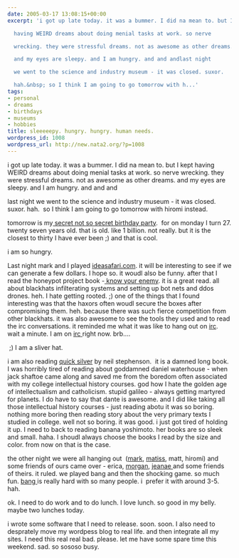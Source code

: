 ```yaml
---
date: 2005-03-17 13:08:15+00:00
excerpt: 'i got up late today. it was a bummer. I did na mean to. but I kept

  having WEIRD dreams about doing menial tasks at work. so nerve

  wrecking. they were stressful dreams. not as awesome as other dreams.

  and my eyes are sleepy. and I am hungry. and and andlast night

  we went to the science and industry museum - it was closed. suxor.

  hah.&nbsp; so I think I am going to go tomorrow with h...'
tags:
- personal
- dreams
- birthdays
- museums
- hobbies
title: sleeeeepy. hungry. hungry. human needs.
wordpress_id: 1008
wordpress_url: http://new.nata2.org/?p=1008
---
```


<p>i got up late today. it was a bummer. I did na mean to. but I kept having WEIRD dreams about doing menial tasks at work. so nerve wrecking. they were stressful dreams. not as awesome as other dreams. and my eyes are sleepy. and I am hungry. and and and</p><p>last night we went to the science and industry museum - it was closed. suxor. hah.&nbsp; so I think I am going to go tomorrow with hiromi instead. </p><p>tomorrow is my<a target="_self" href="http://www.drugpenismachine.com"> secret not so secret birthday party</a>.&nbsp; for on monday I turn 27. twenty seven years old. that is old. like 1 billion. not really. but it is the closest to thirty I have ever been ;) and that is cool. </p><p>i am so hungry. </p><p>Last night mark and I played <a target="_self"  href="http://www.ideasafari.com">ideasafari.com</a>. it will be interesting to see if we can generate a few dollars. I hope so. it woudl also be funny. after that I read the honeypot project book -<a target="_self" href="http://www.amazon.com/exec/obidos/ASIN/0201746131/nata2productions"> <u>know your enemy</u></a>. it is a great read. all about blackhats infilterating systems and setting up bot nets and ddos drones. heh. I hate getting rooted. ;) one of the things that I found interesting was that the haxors often woudl secure the boxes after compromising them. heh. because there was such fierce competition from other blackhats. it was also awesome to see the tools they used and to read the irc conversations. it reminded me what it was like to hang out on <a target="_self" href="http://corp.dopeman.org">irc</a>. wait a minute. I am on <a target="_self" href="http://corp.dopeman.org">irc </a>right now.  brb....</p><p>&nbsp;;) I am a sliver hat. <br /></p><p>i am also reading <a target="_self" href="http://www.amazon.com/exec/obidos/ASIN/0060593083/nata2productions">quick silver</a> by neil stephenson.&nbsp; it is a damned long book. I was horribly tired of reading about goddamned daniel waterhouse - when jack shaftoe came along and saved me from the boredom often associated with my college intellectual history courses. god how I hate the golden age of intellectualism and catholicism. stupid galileo - always getting martyred for planets. I do have to say that dante is awesome. and I did like taking all those intellectual history courses - just reading abotu it was so boring. nothing more boring then reading story about the very primary texts I studied in college. well not so boring. it was good. i just got tired of holding it up. I need to back to reading banana yoshimoto. her books are so sleek and small. haha. I shoudl always choose the books I read by the size and color. from now on that is the case. </p><p>the other night we were all hanging out&nbsp; (<a target="_self" href="http://www.markhayward.net">mark</a>, <a target="_self" href="http://www.therats.org">matiss</a>, matt, hiromi) and some friends of ours came over - erica, <a target="_self" href="http://attackmorgan.com">morgan</a>, <a target="_self" href="http://jeanae.com">jeanae </a>and some friends of theirs. it ruled. we played bang and then the shocking game. so much fun. <a target="_self" href="http://www.mayfairgames.com/mfg-shop/4700-4799/qps/4701.html">bang </a>is really hard with so many people. i&nbsp; prefer it with around 3-5. hah. </p><p>ok. I need to do work and to do lunch. I love lunch. so good in my belly. maybe two lunches today.&nbsp;&nbsp;</p><p>i wrote some software that I need to release. soon. soon. I also need to desprately move my wordpess blog to real life. and then integrate all my sites. I need this real real bad. please. let me have some spare time this weekend. sad. so sososo busy. </p>